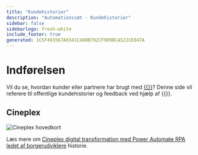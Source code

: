 ```yaml
---
title: "Kundehistorier"
description: "Automationssæt - Kundehistorier"
sidebar: false
sidebarlogo: fresh-white
include_footer: true
generated: 1C5F493567A0341C488B792CF9D9BCA522CE847A
---
```


# Indførelsen

Vil du se, hvordan kunder eller partnere har brugt med [{{<product-name>}}](https://aka.ms/ak4pp)? Denne side vil referere til offentlige kundehistorier og feedback ved hjælp af {{<product-name>}}.

## Cineplex

![Cineplex hovedkort](https://msflowblogscdn.azureedge.net/wp-content/uploads/2022/09/Cieneplex-Main-Card.jpg)

Læs mere om [Cineplex digital transformation med Power Automate RPA ledet af borgerudviklere](https://powerautomate.microsoft.com/blog/cineplex-digital-transformation-with-power-automate-rpa-led-by-citizen-developers/) historie.
